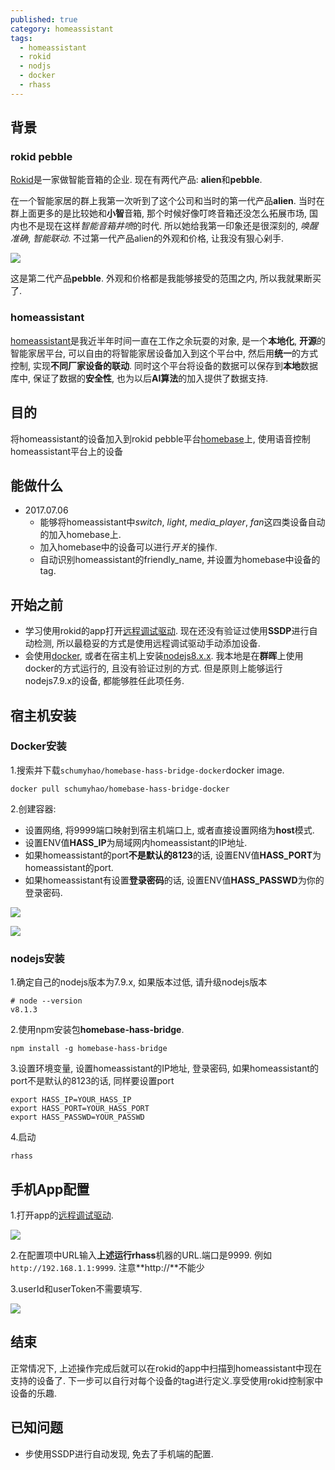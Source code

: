 ```yaml
---
published: true
category: homeassistant
tags:
  - homeassistant
  - rokid
  - nodjs
  - docker
  - rhass
---
```

## 背景

### rokid pebble

[Rokid](https://www.rokid.com/)是一家做智能音箱的企业. 现在有两代产品: **alien**和**pebble**.

在一个智能家居的群上我第一次听到了这个公司和当时的第一代产品**alien**. 当时在群上面更多的是比较她和**小智**音箱, 那个时候好像叮咚音箱还没怎么拓展市场, 国内也不是现在这样*智能音箱井喷*的时代. 所以她给我第一印象还是很深刻的, *唤醒准确*, *智能联动*. 不过第一代产品alien的外观和价格, 让我没有狠心剁手.

![]({{site.baseurl}}/images/homeassistant/bridge_to_rokid/pebble.jpg)

这是第二代产品**pebble**. 外观和价格都是我能够接受的范围之内, 所以我就果断买了.

### homeassistant

[homeassistant](https://home-assistant.io/)是我近半年时间一直在工作之余玩耍的对象, 是一个**本地化**, **开源**的智能家居平台, 可以自由的将智能家居设备加入到这个平台中, 然后用**统一**的方式控制, 实现**不同厂家设备的联动**. 同时这个平台将设备的数据可以保存到**本地**数据库中, 保证了数据的**安全性**, 也为以后**AI算法**的加入提供了数据支持.

## 目的

将homeassistant的设备加入到rokid pebble平台[homebase](https://rokid.github.io/rokid-homebase-docs/)上, 使用语音控制homeassistant平台上的设备

## 能做什么

- 2017.07.06
    - 能够将homeassistant中*switch*, *light*, *media_player*, *fan*这四类设备自动的加入homebase上.
    - 加入homebase中的设备可以进行*开关*的操作.
    - 自动识别homeassistant的friendly_name, 并设置为homebase中设备的tag.

## 开始之前

- 学习使用rokid的app打开[远程调试驱动](https://rokid.github.io/rokid-homebase-docs/tools/developer-driver.html). 现在还没有验证过使用**SSDP**进行自动检测, 所以最稳妥的方式是使用远程调试驱动手动添加设备.
- 会使用[docker](https://hub.docker.com/), 或者在宿主机上安装[nodejs8.x.x](https://nodejs.org/en/). 我本地是在**群晖**上使用docker的方式运行的, 且没有验证过别的方式. 但是原则上能够运行nodejs7.9.x的设备, 都能够胜任此项任务.

## 宿主机安装

### Docker安装

1.搜索并下载`schumyhao/homebase-hass-bridge-docker`docker image.

```
docker pull schumyhao/homebase-hass-bridge-docker
```


2.创建容器:

- 设置网络, 将9999端口映射到宿主机端口上, 或者直接设置网络为**host**模式.
- 设置ENV值**HASS_IP**为局域网内homeassistant的IP地址.
- 如果homeassistant的port**不是默认的8123**的话, 设置ENV值**HASS_PORT**为homeassistant的port.
- 如果homeassistant有设置**登录密码**的话, 设置ENV值**HASS_PASSWD**为你的登录密码.

![]({{site.baseurl}}/images/homeassistant/bridge_to_rokid/创建容器2.jpg)

![]({{site.baseurl}}/images/homeassistant/bridge_to_rokid/创建容器3.jpg)


### nodejs安装

1.确定自己的nodejs版本为7.9.x, 如果版本过低, 请升级nodejs版本
```
# node --version
v8.1.3
```

2.使用npm安装包**homebase-hass-bridge**.
```
npm install -g homebase-hass-bridge
```

3.设置环境变量, 设置homeassistant的IP地址, 登录密码, 如果homeassistant的port不是默认的8123的话, 同样要设置port
```
export HASS_IP=YOUR_HASS_IP
export HASS_PORT=YOUR_HASS_PORT
export HASS_PASSWD=YOUR_PASSWD
```

4.启动
```
rhass
```

## 手机App配置

1.打开app的[远程调试驱动](https://rokid.github.io/rokid-homebase-docs/tools/developer-driver.html).

![]({{site.baseurl}}/images/homeassistant/bridge_to_rokid/手机配置1.png)

2.在配置项中URL输入**上述运行rhass**机器的URL.端口是9999. 例如`http://192.168.1.1:9999`. 注意**http://**不能少

3.userId和userToken不需要填写.

![]({{site.baseurl}}/images/homeassistant/bridge_to_rokid/手机配置2.png)

## 结束

正常情况下, 上述操作完成后就可以在rokid的app中扫描到homeassistant中现在支持的设备了. 下一步可以自行对每个设备的tag进行定义.享受使用rokid控制家中设备的乐趣.


## 已知问题
- 步使用SSDP进行自动发现, 免去了手机端的配置.

